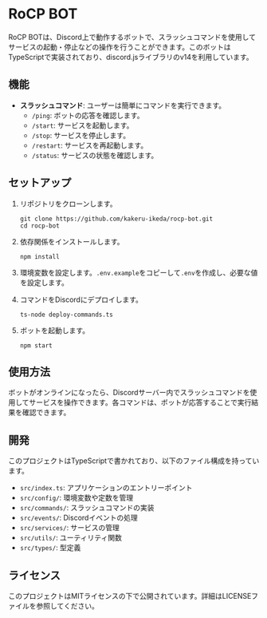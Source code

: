 # RoCP BOT

RoCP BOTは、Discord上で動作するボットで、スラッシュコマンドを使用してサービスの起動・停止などの操作を行うことができます。このボットはTypeScriptで実装されており、discord.jsライブラリのv14を利用しています。

## 機能

- **スラッシュコマンド**: ユーザーは簡単にコマンドを実行できます。
  - `/ping`: ボットの応答を確認します。
  - `/start`: サービスを起動します。
  - `/stop`: サービスを停止します。
  - `/restart`: サービスを再起動します。
  - `/status`: サービスの状態を確認します。

## セットアップ

1. リポジトリをクローンします。
   ```
   git clone https://github.com/kakeru-ikeda/rocp-bot.git
   cd rocp-bot
   ```

2. 依存関係をインストールします。
   ```
   npm install
   ```

3. 環境変数を設定します。`.env.example`をコピーして`.env`を作成し、必要な値を設定します。

4. コマンドをDiscordにデプロイします。
   ```
   ts-node deploy-commands.ts
   ```

5. ボットを起動します。
   ```
   npm start
   ```

## 使用方法

ボットがオンラインになったら、Discordサーバー内でスラッシュコマンドを使用してサービスを操作できます。各コマンドは、ボットが応答することで実行結果を確認できます。

## 開発

このプロジェクトはTypeScriptで書かれており、以下のファイル構成を持っています。

- `src/index.ts`: アプリケーションのエントリーポイント
- `src/config/`: 環境変数や定数を管理
- `src/commands/`: スラッシュコマンドの実装
- `src/events/`: Discordイベントの処理
- `src/services/`: サービスの管理
- `src/utils/`: ユーティリティ関数
- `src/types/`: 型定義

## ライセンス

このプロジェクトはMITライセンスの下で公開されています。詳細はLICENSEファイルを参照してください。